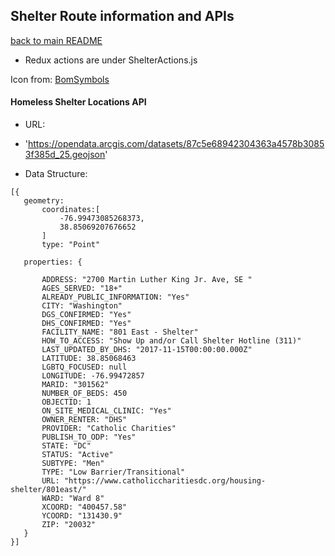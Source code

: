 ## Shelter Route information and APIs
[back to main README](../README.md)
* Redux actions are under ShelterActions.js

Icon from: [BomSymbols](https://www.iconfinder.com/korawan_m)

#### Homeless Shelter Locations API

* URL:
- 'https://opendata.arcgis.com/datasets/87c5e68942304363a4578b30853f385d_25.geojson'

* Data Structure:
 ```
[{
    geometry:
        coordinates:[
            -76.99473085268373,
            38.85069207676652
        ]
        type: "Point"

    properties: {

        ADDRESS: "2700 Martin Luther King Jr. Ave, SE "
        AGES_SERVED: "18+"
        ALREADY_PUBLIC_INFORMATION: "Yes"
        CITY: "Washington"
        DGS_CONFIRMED: "Yes"
        DHS_CONFIRMED: "Yes"
        FACILITY_NAME: "801 East - Shelter"
        HOW_TO_ACCESS: "Show Up and/or Call Shelter Hotline (311)"
        LAST_UPDATED_BY_DHS: "2017-11-15T00:00:00.000Z"
        LATITUDE: 38.85068463
        LGBTQ_FOCUSED: null
        LONGITUDE: -76.99472857
        MARID: "301562"
        NUMBER_OF_BEDS: 450
        OBJECTID: 1
        ON_SITE_MEDICAL_CLINIC: "Yes"
        OWNER_RENTER: "DHS"
        PROVIDER: "Catholic Charities"
        PUBLISH_TO_ODP: "Yes"
        STATE: "DC"
        STATUS: "Active"
        SUBTYPE: "Men"
        TYPE: "Low Barrier/Transitional"
        URL: "https://www.catholiccharitiesdc.org/housing-shelter/801east/"
        WARD: "Ward 8"
        XCOORD: "400457.58"
        YCOORD: "131430.9"
        ZIP: "20032"
    }
}]
```
